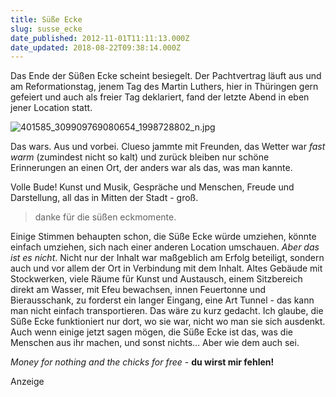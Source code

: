 ```yaml
---
title: Süße Ecke
slug: susse_ecke
date_published: 2012-11-01T11:11:13.000Z
date_updated: 2018-08-22T09:38:14.000Z
---
```


Das Ende der Süßen Ecke scheint besiegelt. Der Pachtvertrag läuft aus und am Reformationstag, jenem Tag des Martin Luthers, hier in Thüringen gern gefeiert und auch als freier Tag deklariert, fand der letzte Abend in eben jener Location statt.

![401585_309909769080654_1998728802_n.jpg](__GHOST_URL__/Krafft-Prinzmetal/skalen/assets_c/2012/11/401585_309909769080654_1998728802_n-thumb-580x412-323.jpg)

Das wars. Aus und vorbei. Clueso jammte mit Freunden, das Wetter war *fast warm* (zumindest nicht so kalt) und zurück bleiben nur schöne Erinnerungen an einen Ort, der anders war als das, was man kannte.

Volle Bude! Kunst und Musik, Gespräche und Menschen, Freude und Darstellung, all das in Mitten der Stadt - groß.

> danke für die süßen eckmomente.

Einige Stimmen behaupten schon, die Süße Ecke würde umziehen, könnte einfach umziehen, sich nach einer anderen Location umschauen. *Aber das ist es nicht*. Nicht nur der Inhalt war maßgeblich am Erfolg beteiligt, sondern auch und vor allem der Ort in Verbindung mit dem Inhalt. Altes Gebäude mit Stockwerken, viele Räume für Kunst und Austausch, einem Sitzbereich direkt am Wasser, mit Efeu bewachsen, innen Feuertonne und Bierausschank, zu forderst ein langer Eingang, eine Art Tunnel - das kann man nicht einfach transportieren. Das wäre zu kurz gedacht. Ich glaube, die Süße Ecke funktioniert nur dort, wo sie war, nicht wo man sie sich ausdenkt.
Auch wenn einige jetzt sagen mögen, die Süße Ecke ist das, was die Menschen aus ihr machen, und sonst nichts&hellip;
Aber wie dem auch sei.

*Money for nothing and the chicks for free* - **du wirst mir fehlen!**

Anzeige<!--
google_ad_client = "ca-pub-2423874063542870";
/* mt_breit_seite */
google_ad_slot = "1283354947";
google_ad_width = 300;
google_ad_height = 250;
//-->
